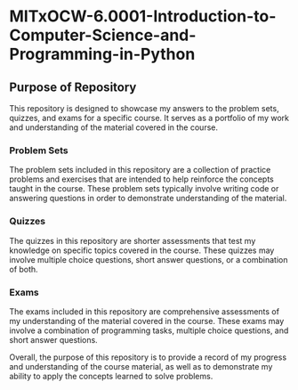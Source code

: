# MITxOCW-6.0001-Introduction-to-Computer-Science-and-Programming-in-Python


## Purpose of Repository
This repository is designed to showcase my answers to the problem sets, quizzes, and exams for a specific course. It serves as a portfolio of my work and understanding of the material covered in the course.

### Problem Sets
The problem sets included in this repository are a collection of practice problems and exercises that are intended to help reinforce the concepts taught in the course. These problem sets typically involve writing code or answering questions in order to demonstrate understanding of the material.

### Quizzes
The quizzes in this repository are shorter assessments that test my knowledge on specific topics covered in the course. These quizzes may involve multiple choice questions, short answer questions, or a combination of both.

### Exams
The exams included in this repository are comprehensive assessments of my understanding of the material covered in the course. These exams may involve a combination of programming tasks, multiple choice questions, and short answer questions.

Overall, the purpose of this repository is to provide a record of my progress and understanding of the course material, as well as to demonstrate my ability to apply the concepts learned to solve problems.
